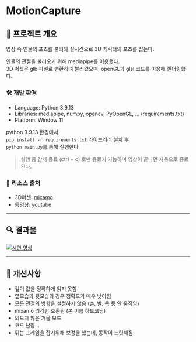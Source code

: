 # MotionCapture

## 📌 프로젝트 개요
영상 속 인물의 포즈를 불러와 실시간으로 3D 캐릭터의 포즈를 잡는다.  


인물의 관절을 불러오기 위해 mediapipe를 이용했다.  
3D 어셋은 glb 파일로 변환하여 불러왔으며, openGL과 glsl 코드를 이용해 렌더링했다.  

### 🛠 개발 환경
- Language: Python 3.9.13
- Libraries: mediapipe, numpy, opencv, PyOpenGL, ... (requirements.txt)
- Platform: Window 11

python 3.9.13 환경에서  
`pip install -r requirements.txt` 라이브러리 설치 후  
`python main.py`를 통해 실행한다.

> 실행 중 강제 종료 (ctrl + c) 로만 종료가 가능하며
> 영상이 끝나면 자동으로 종료된다.

### 🔗 리소스 출처
- 3D어셋: [mixamo](https://www.mixamo.com/#/)
- 동영상: [youtube](https://www.youtube.com/shorts/yDmeZCPYNZ8)

---

## 🔍 결과물

[![시연 영상](https://img.youtube.com/vi/_EFuHFMcCv8/0.jpg)](https://www.youtube.com/watch?v=_EFuHFMcCv8)

---

## 🔧 개선사항
- 깊이 값을 정확하게 읽지 못함
- 옆모습과 뒷모습의 경우 정확도가 매우 낮아짐
- 모든 관절의 방향을 설정하지 않음 (손, 발, 목 등 안 움직임)
- mixamo 리깅만 호환됨 (본 이름 하드코딩)
- 의도치 않은 거울 모드
- 코드 난잡...
- 튀는 프레임을 잡기위해 보정을 했는데, 동작이 느릿해짐
